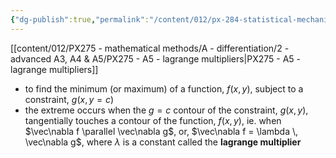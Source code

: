 ```yaml
---
{"dg-publish":true,"permalink":"/content/012/px-284-statistical-mechanics/f-connection-between-thermodynamics-and-statistical-mechanics/px-284-f2b-aside-on-lagrange-multipliers/","created":"2024-12-05T15:25:20.046+00:00","updated":"2024-12-05T15:34:29.224+00:00"}
---
```


[[content/012/PX275 - mathematical methods/A - differentiation/2 - advanced A3, A4 & A5/PX275 - A5 - lagrange multipliers\|PX275 - A5 - lagrange multipliers]]

- to find the minimum (or maximum) of a function, $f(x,y)$, subject to a constraint, $g(x,y = c)$
- the extreme occurs when the $g=c$ contour of the constraint, $g(x,y)$, tangentially touches a contour of the function, $f(x,y)$, ie. when $\vec\nabla f \parallel \vec\nabla g$, or, $\vec\nabla f = \lambda \, \vec\nabla g$, where $\lambda$ is a constant called the **lagrange multiplier**
